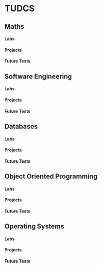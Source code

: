 # TUDCS

## Maths
#### Labs
#### Projects
#### Future Tests

## Software Engineering
#### Labs
#### Projects
#### Future Tests

## Databases
#### Labs
#### Projects
#### Future Tests

## Object Oriented Programming
#### Labs
#### Projects
#### Future Tests

## Operating Systems
#### Labs
#### Projects
#### Future Tests
